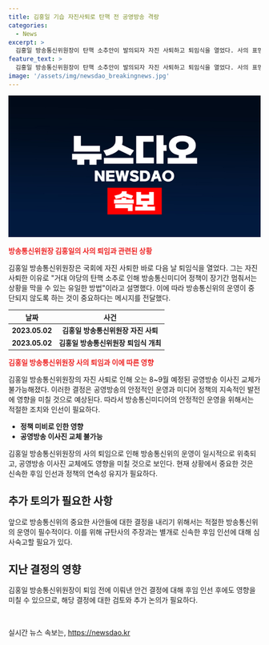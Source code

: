 ```yaml
---
title: 김홍일 기습 자진사퇴로 탄핵 전 공영방송 격랑
categories:
  - News
excerpt: >
  김홍일 방송통신위원장이 탄핵 소추안이 발의되자 자진 사퇴하고 퇴임식을 열었다. 사의 표명으로 후임 방송통신위원장에게 공영방송 이사진 교체를 맡겼으며, 국회의 탄핵 의결로 공영방송 이사진 교체 불가능성을 우려하여 사퇴한 것으로 보인다. 국회에서는 방통위를 2인 체제로 운영했던 이유로 탄핵소추안을 보고할 예정이었으며, 김 위원장의 직무가 정지될 경우 공영방송 이사진 교체도 사실상 불가능할 것으로 예상된다.
feature_text: >
  김홍일 방송통신위원장이 탄핵 소추안이 발의되자 자진 사퇴하고 퇴임식을 열었다. 사의 표명으로 후임 방송통신위원장에게 공영방송 이사진 교체를 맡겼으며, 국회의 탄핵 의결로 공영방송 이사진 교체 불가능성을 우려하여 사퇴한 것으로 보인다. 국회에서는 방통위를 2인 체제로 운영했던 이유로 탄핵소추안을 보고할 예정이었으며, 김 위원장의 직무가 정지될 경우 공영방송 이사진 교체도 사실상 불가능할 것으로 예상된다.
image: '/assets/img/newsdao_breakingnews.jpg'
---
```


<p><img src="/assets/img/newsdao_breakingnews.jpg" alt="implanttips 속보" /></p>

<p><b><span style="color: #ee2323;">방송통신위원장 김홍일의 사의 퇴임과 관련된 상황</span></b>
<br></p>

<p data-ke-size="size16">김홍일 방송통신위원장은 국회에 자진 사퇴한 바로 다음 날 퇴임식을 열었다. 그는 자진 사퇴한 이유로 "거대 야당의 탄핵 소추로 인해 방송통신미디어 정책이 장기간 멈춰서는 상황을 막을 수 있는 유일한 방법"이라고 설명했다. 이에 따라 방송통신위의 운영이 중단되지 않도록 하는 것이 중요하다는 메시지를 전달했다.</p>

<table>
<thead>
<tr>
<th>날짜</th>
<th>사건</th>
</tr>
</thead>
<tbody>
<tr>
<td style="text-align: center; height: 17px;"><b>2023.05.02</b></td>
<td style="text-align: center; height: 17px;"><b>김홍일 방송통신위원장 자진 사퇴</b></td>
</tr>
<tr>
<td style="text-align: center; height: 17px;"><b>2023.05.02</b></td>
<td style="text-align: center; height: 17px;"><b>김홍일 방송통신위원장 퇴임식 개최</b></td>
</tr>
</tbody>
</table>

<p><b><span style="color: #ee2323;">김홍일 방송통신위원장 사의 퇴임과 이에 따른 영향</span></b>
<br></p>

<p data-ke-size="size16">김홍일 방송통신위원장의 자진 사퇴로 인해 오는 8~9월 예정된 공영방송 이사진 교체가 불가능해졌다. 이러한 결정은 공영방송의 안정적인 운영과 미디어 정책의 지속적인 발전에 영향을 미칠 것으로 예상된다. 따라서 방송통신미디어의 안정적인 운영을 위해서는 적절한 조치와 인선이 필요하다.</p>

<ul>
<li><b>정책 미비로 인한 영향</b></li>
<li><b>공영방송 이사진 교체 불가능</b></li>
</ul>

<p data-ke-size="size16">김홍일 방송통신위원장의 사의 퇴임으로 인해 방송통신위의 운영이 일시적으로 위축되고, 공영방송 이사진 교체에도 영향을 미칠 것으로 보인다. 현재 상황에서 중요한 것은 신속한 후임 인선과 정책의 연속성 유지가 필요하다.</p>

<h2><b>추가 토의가 필요한 사항</b></h2>

<p data-ke-size="size16">앞으로 방송통신위의 중요한 사안들에 대한 결정을 내리기 위해서는 적절한 방송통신위의 운영이 필수적이다. 이를 위해 규탄사의 주장과는 별개로 신속한 후임 인선에 대해 심사숙고할 필요가 있다.</p>

<h2><b>지난 결정의 영향</b></h2>

<p data-ke-size="size16">김홍일 방송통신위원장이 퇴임 전에 이뤄낸 안건 결정에 대해 후임 인선 후에도 영향을 미칠 수 있으므로, 해당 결정에 대한 검토와 추가 논의가 필요하다.</p>

<p data-ke-size="size16">&nbsp;</p>
실시간 뉴스 속보는, <a href="https://newsdao.kr" rel="dofollow">https://newsdao.kr</a>



